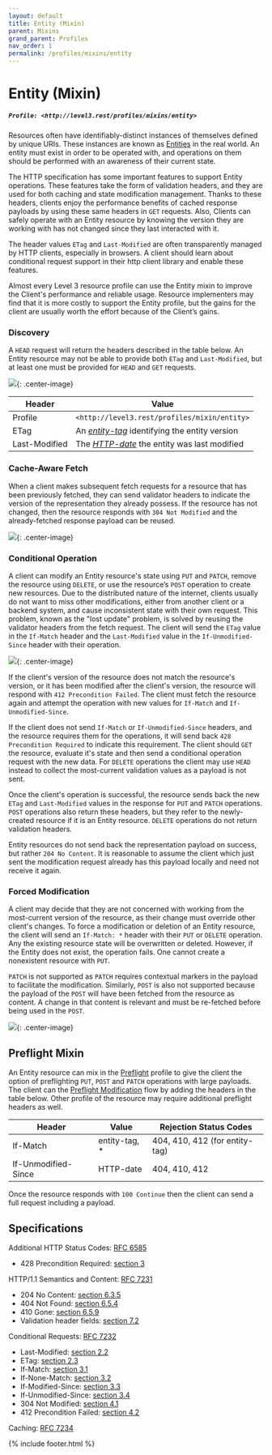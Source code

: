 ```yaml
---
layout: default
title: Entity (Mixin)
parent: Mixins
grand_parent: Profiles
nav_order: 1
permalink: /profiles/mixins/entity
---
```

# Entity (Mixin)

##### `Profile: <http://level3.rest/profiles/mixins/entity>`

Resources often have identifiably-distinct instances of themselves defined by unique URIs. These instances are known as [Entities](https://wikipedia.org/wiki/entity) in the real world. An entity must exist in order to be operated with, and operations on them should be performed with an awareness of their current state.

The HTTP specification has some important features to support Entity operations. These features take the form of validation headers, and they are used for both caching and state modification management. Thanks to these headers, clients enjoy the performance benefits of cached response payloads by using these same headers in `GET` requests. Also, Clients can safely operate with an Entity resource by knowing the version they are working with has not changed since they last interacted with it.

The header values `ETag` and `Last-Modified` are often transparently managed by HTTP clients, especially in browsers. A client should learn about conditional request support in their http client library and enable these features.

Almost every Level 3 resource profile can use the Entity mixin to improve the Client's performance and reliable usage. Resource implementers may find that it is more costly to support the Entity profile, but the gains for the client are usually worth the effort because of the Client’s gains.

### Discovery

A `HEAD` request will return the headers described in the table below. An Entity resource may not be able to provide both `ETag` and `Last-Modified`, but at least one must be provided for `HEAD` and `GET` requests.

![](entity/discovery.svg){: .center-image}

| Header        | Value                                                        |
| ------------- | ------------------------------------------------------------ |
| Profile       | `<http://level3.rest/profiles/mixin/entity>`                 |
| ETag          | An [*entity-tag*](https://tools.ietf.org/html/rfc7232#section-2.3) identifying the entity version |
| Last-Modified | The [*HTTP-date*](https://tools.ietf.org/html/rfc7231#section-7.1.1.1) the entity was last modified |

### Cache-Aware Fetch

When a client makes subsequent fetch requests for a resource that has been previously fetched, they can send validator headers to indicate the version of the representation they already possess. If the resource has not changed, then the resource responds with `304 Not Modified` and the already-fetched response payload can be reused.

![](entity/cached-fetch.svg){: .center-image}

### Conditional Operation

A client can modify an Entity resource's state using `PUT` and `PATCH`, remove the resource using `DELETE`, or use the resource’s `POST` operation to create new resources. Due to the distributed nature of the internet, clients usually do not want to miss other modifications, either from another client or a backend system, and cause inconsistent state with their own request. This problem, known as the "lost update" problem, is solved by reusing the validator headers from the fetch request. The client will send the `ETag` value in the `If-Match` header and the `Last-Modified` value in the `If-Unmodified-Since` header with their operation.

![](entity/cond-operation.svg){: .center-image}

If the client's version of the resource does not match the resource's version, or it has been modified after the client's version, the resource will respond with `412 Precondition Failed`. The client must fetch the resource again and attempt the operation with new values for `If-Match` and `If-Unmodified-Since`.

If the client does not send `If-Match` or `If-Unmodified-Since` headers, and the resource requires them for the operations, it will send back `428 Precondition Required` to indicate this requirement. The client should `GET` the resource, evaluate it's state and then send a conditional operation request with the new data. For `DELETE` operations the client may use `HEAD` instead to collect the most-current validation values as a payload is not sent.

Once the client's operation is successful, the resource sends back the new `ETag` and `Last-Modified` values in the response for `PUT` and `PATCH` operations. `POST` operations also return these headers, but they refer to the newly-created resource if it is an Entity resource. `DELETE` operations do not return validation headers.

Entity resources do not send back the representation payload on success, but rather `204 No Content`. It is reasonable to assume the client which just sent the modification request already has this payload locally and need not receive it again.

### Forced Modification

A client may decide that they are not concerned with working from the most-current version of the resource, as their change must override other client's changes. To force a modification or deletion of an Entity resource, the client will send an `If-Match: *` header with their `PUT` or `DELETE` operation. Any the existing resource state will be overwritten or deleted. However, if the Entity does not exist, the operation fails. One cannot create a nonexistent resource with `PUT`.

`PATCH` is not supported as `PATCH` requires contextual markers in the payload to facilitate the modification. Similarly, `POST` is also not supported because the payload of the `POST` will have been fetched from the resource as content. A change in that content is relevant and must be re-fetched before being used in the `POST`. 

![](entity/forced-modification.svg){: .center-image}

## Preflight Mixin

An Entity resource can mix in the [Preflight](preflight.md) profile to give the client the option of preflighting `PUT`, `POST` and `PATCH` operations with large payloads. The client can the [Preflight Modification](preflight.md#preflight-modification) flow by adding the headers in the table below. Other profile of the resource may require additional preflight headers as well.

| Header              | Value         | Rejection Status Codes         |
| ------------------- | ------------- | ------------------------------ |
| If-Match            | entity-tag, * | 404, 410, 412 (for entity-tag) |
| If-Unmodified-Since | HTTP-date     | 404, 410, 412                  |

Once the resource responds with `100 Continue` then the client can send a full request including a payload. 

## Specifications

Additional HTTP Status Codes: [RFC 6585](https://tools.ietf.org/html/rfc6585)

- 428 Precondition Required: [section 3](https://tools.ietf.org/html/rfc6585#section-3)

HTTP/1.1 Semantics and Content: [RFC 7231](https://tools.ietf.org/html/rfc7231)

- 204 No Content: [section 6.3.5](https://tools.ietf.org/html/rfc7231#section-6.3.5)
- 404 Not Found: [section 6.5.4](https://tools.ietf.org/html/rfc7231#section-6.5.4)
- 410 Gone: [section 6.5.9](https://tools.ietf.org/html/rfc7231#section-6.5.9)
- Validation header fields: [section 7.2](https://tools.ietf.org/html/rfc7231#section-7.2)

Conditional Requests: [RFC 7232](https://tools.ietf.org/html/rfc7232)

- Last-Modified: [section 2.2](https://tools.ietf.org/html/rfc7232#section-2.2)
- ETag: [section 2.3](https://tools.ietf.org/html/rfc7232#section-2.3)
- If-Match: [section 3.1](https://tools.ietf.org/html/rfc7232#section-3.1)
- If-None-Match: [section 3.2](https://tools.ietf.org/html/rfc7232#section-3.2)
- If-Modified-Since: [section 3.3](https://tools.ietf.org/html/rfc7232#section-3.3)
- If-Unmodified-Since: [section 3.4](https://tools.ietf.org/html/rfc7232#section-3.4)
- 304 Not Modified: [section 4.1](https://tools.ietf.org/html/rfc7232#section-4.1)
- 412 Precondition Failed: [section 4.2](https://tools.ietf.org/html/rfc7232#section-4.2)

Caching: [RFC 7234](https://tools.ietf.org/html/rfc7234)

{% include footer.html %}